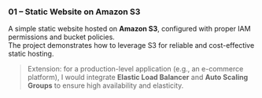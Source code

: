 ### 01 – Static Website on Amazon S3  

A simple static website hosted on **Amazon S3**, configured with proper IAM permissions and bucket policies.  
The project demonstrates how to leverage S3 for reliable and cost-effective static hosting.  

> Extension: for a production-level application (e.g., an e-commerce platform), I would integrate **Elastic Load Balancer** and **Auto Scaling Groups** to ensure high availability and elasticity.
